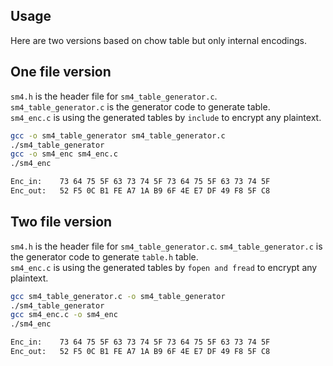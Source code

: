 Usage
-----

Here are two versions based on chow table but only internal encodings.

One file version
---------------------

```sm4.h``` is the header file for ```sm4_table_generator.c```.   
```sm4_table_generator.c``` is the generator code to generate table.  
```sm4_enc.c``` is using the generated tables by ```include``` to encrypt any plaintext.  

```bash
gcc -o sm4_table_generator sm4_table_generator.c
./sm4_table_generator 
gcc -o sm4_enc sm4_enc.c
./sm4_enc

Enc_in:    73 64 75 5F 63 73 74 5F 73 64 75 5F 63 73 74 5F
Enc_out:   52 F5 0C B1 FE A7 1A B9 6F 4E E7 DF 49 F8 5F C8
```

Two file version
-------------------------------

```sm4.h``` is the header file for ```sm4_table_generator.c```. 
```sm4_table_generator.c``` is the generator code to generate ```table.h``` table.  
```sm4_enc.c``` is using the generated tables by ```fopen and fread``` to encrypt any plaintext. 

```bash
gcc sm4_table_generator.c -o sm4_table_generator
./sm4_table_generator
gcc sm4_enc.c -o sm4_enc
./sm4_enc

Enc_in:    73 64 75 5F 63 73 74 5F 73 64 75 5F 63 73 74 5F
Enc_out:   52 F5 0C B1 FE A7 1A B9 6F 4E E7 DF 49 F8 5F C8 
```
